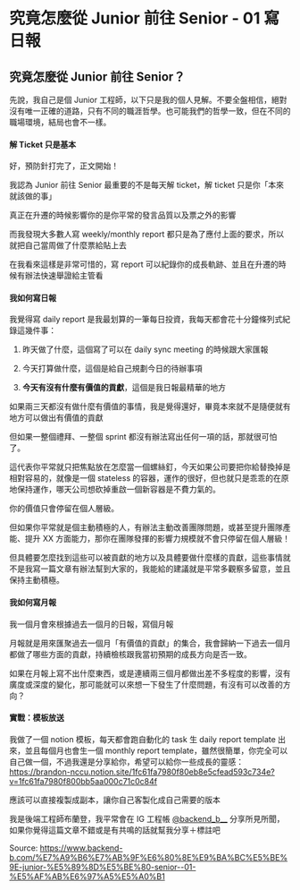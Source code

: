# 究竟怎麼從 Junior 前往 Senior - 01 寫日報

## 究竟怎麼從 Junior 前往 Senior？

先說，我自己是個 Junior 工程師，以下只是我的個人見解。不要全盤相信，絕對沒有唯一正確的道路，只有不同的職涯哲學。也可能我們的哲學一致，但在不同的職場環境，結局也會不一樣。

#### 解 Ticket 只是基本

好，預防針打完了，正文開始！

我認為 Junior 前往 Senior 最重要的不是每天解 ticket，解 ticket 只是你「本來就該做的事」

真正在升遷的時候影響你的是你平常的發言品質以及票之外的影響

而我發現大多數人寫 weekly/monthly report 都只是為了應付上面的要求，所以就把自己當周做了什麼票給貼上去

在我看來這樣是非常可惜的，寫 report 可以紀錄你的成長軌跡、並且在升遷的時候有辦法快速舉證給主管看

#### 我如何寫日報

我覺得寫 daily report 是我最划算的一筆每日投資，我每天都會花十分鐘條列式紀錄這幾件事：

1. 昨天做了什麼，這個寫了可以在 daily sync meeting 的時候跟大家匯報

2. 今天打算做什麼，這個是給自己規劃今日的待辦事項

3. **今天有沒有什麼有價值的貢獻**，這個是我日報最精華的地方

如果兩三天都沒有做什麼有價值的事情，我是覺得還好，畢竟本來就不是隨便就有地方可以做出有價值的貢獻

但如果一整個禮拜、一整個 sprint 都沒有辦法寫出任何一項的話，那就很可怕了。

這代表你平常就只把焦點放在怎麼當一個螺絲釘，今天如果公司要把你給替換掉是相對容易的，就像是一個 stateless 的容器，運作的很好，但也就只是乖乖的在原地保持運作，哪天公司想砍掉重啟一個新容器是不費力氣的。

你的價值只會停留在個人層級。

但如果你平常就是個主動積極的人，有辦法主動改善團隊問題，或甚至提升團隊產能、提升 XX 方面能力，那你在團隊發揮的影響力規模就不會只停留在個人層級！

但具體要怎麼找到這些可以被貢獻的地方以及具體要做什麼樣的貢獻，這些事情就不是我寫一篇文章有辦法幫到大家的，我能給的建議就是平常多觀察多留意，並且保持主動積極。

#### 我如何寫月報

我一個月會來根據過去一個月的日報，寫個月報

月報就是用來匯聚過去一個月「有價值的貢獻」的集合，我會歸納一下過去一個月都做了哪些方面的貢獻，持續檢核跟我當初預期的成長方向是否一致。

如果在月報上寫不出什麼東西，或是連續兩三個月都做出差不多程度的影響，沒有廣度或深度的變化，那可能就可以來想一下發生了什麼問題，有沒有可以改善的方向？

#### 實戰：模板放送

我做了一個 notion 模板，每天都會跑自動化的 task 生 daily report template 出來，並且每個月也會生一個 monthly report template，雖然很簡單，你完全可以自己做一個，不過我還是分享給你，希望可以給你一些成長的靈感：<https://brandon-nccu.notion.site/1fc61fa7980f80eb8e5cfead593c734e?v=1fc61fa7980f800bb5aa000c71c0c84f>

應該可以直接複製成副本，讓你自己客製化成自己需要的版本

我是後端工程師布蘭登，我平常會在 IG 工程帳 [@backend_b_\_](https://www.instagram.com/backend_b_\_/) 分享所見所聞，如果你覺得這篇文章不錯或是有共鳴的話就幫我分享＋標註吧



Source: <https://www.backend-b.com/%E7%A9%B6%E7%AB%9F%E6%80%8E%E9%BA%BC%E5%BE%9E-junior-%E5%89%8D%E5%BE%80-senior--01-%E5%AF%AB%E6%97%A5%E5%A0%B1>